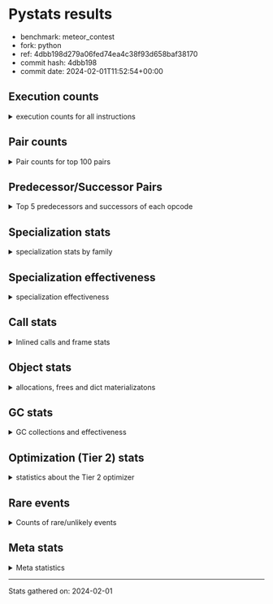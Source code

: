 
# Pystats results

- benchmark: meteor_contest
- fork: python
- ref: 4dbb198d279a06fed74ea4c38f93d658baf38170
- commit hash: 4dbb198
- commit date: 2024-02-01T11:52:54+00:00

## Execution counts

<details>
<summary> execution counts for all instructions </summary>

|Name | Count | Self | Cumulative | Miss ratio | 
|---|---:|---:|---:|---:|
| LOAD_FAST | 60,257,420 | 19.6% | 19.6% |  |
| STORE_FAST | 28,939,320 | 9.4% | 29.0% |  |
| LOAD_FAST_LOAD_FAST | 24,816,400 | 8.1% | 37.0% |  |
| LOAD_CONST | 21,507,680 | 7.0% | 44.0% |  |
| ENTER_EXECUTOR | 20,112,980 | 6.5% | 50.6% |  |
| LOAD_GLOBAL_BUILTIN | 18,796,020 | 6.1% | 56.7% |  |
| CALL_LEN | 14,676,100 | 4.8% | 61.4% |  |
| COMPARE_OP_INT | 14,675,920 | 4.8% | 66.2% |  |
| FOR_ITER_LIST | 13,875,380 | 4.5% | 70.7% |  |
| GET_ITER | 9,149,000 | 3.0% | 73.7% |  |
| BINARY_SUBSCR_LIST_INT | 9,146,460 | 3.0% | 76.6% |  |
| POP_JUMP_IF_TRUE | 8,849,940 | 2.9% | 79.5% |  |
| BINARY_OP | 8,232,300 | 2.7% | 82.2% |  |
| POP_JUMP_IF_FALSE | 8,232,240 | 2.7% | 84.9% |  |
| BINARY_SLICE | 6,632,880 | 2.2% | 87.0% |  |
| POP_TOP | 5,040,000 | 1.6% | 88.7% |  |
| EXTENDED_ARG | 5,028,220 | 1.6% | 90.3% |  |
| CALL_BUILTIN_FAST_WITH_KEYWORDS | 4,119,620 | 1.3% | 91.6% |  |
| FOR_ITER | 4,118,920 | 1.3% | 93.0% |  |
| STORE_SUBSCR_LIST_INT | 4,117,520 | 1.3% | 94.3% |  |
| LOAD_ATTR_METHOD_NO_DICT | 2,522,720 | 0.8% | 95.1% |  |
| CALL_METHOD_DESCRIPTOR_O | 2,517,960 | 0.8% | 95.9% |  |
| LOAD_GLOBAL_MODULE | 2,515,880 | 0.8% | 96.8% |  |
| RESUME_CHECK | 2,515,780 | 0.8% | 97.6% |  |
| RETURN_CONST | 2,515,680 | 0.8% | 98.4% |  |
| CALL_PY_WITH_DEFAULTS | 2,515,640 | 0.8% | 99.2% |  |
| COMPARE_OP | 2,407,140 | 0.8% | 100.0% |  |
| PUSH_NULL | 5,200 | 0.0% | 100.0% |  |
| CALL_METHOD_DESCRIPTOR_FAST | 4,760 | 0.0% | 100.0% |  |
| CALL_BUILTIN_CLASS | 2,680 | 0.0% | 100.0% |  |
| BINARY_SUBSCR | 2,620 | 0.0% | 100.0% |  |
| BUILD_SLICE | 2,400 | 0.0% | 100.0% |  |
| JUMP_BACKWARD | 2,120 | 0.0% | 100.0% |  |
| CALL | 1,180 | 0.0% | 100.0% |  |
| LOAD_GLOBAL | 840 | 0.0% | 100.0% |  |
| LOAD_ATTR | 280 | 0.0% | 100.0% |  |
| BUILD_LIST | 240 | 0.0% | 100.0% |  |
| LOAD_DEREF | 240 | 0.0% | 100.0% |  |
| LOAD_ATTR_MODULE | 180 | 0.0% | 100.0% |  |
| RETURN_VALUE | 160 | 0.0% | 100.0% |  |
| CALL_FUNCTION_EX | 160 | 0.0% | 100.0% |  |
| FOR_ITER_RANGE | 140 | 0.0% | 100.0% |  |
| NOP | 80 | 0.0% | 100.0% |  |
| CALL_INTRINSIC_1 | 80 | 0.0% | 100.0% |  |
| COPY_FREE_VARS | 80 | 0.0% | 100.0% |  |
| LIST_EXTEND | 80 | 0.0% | 100.0% |  |
| LOAD_FAST_CHECK | 80 | 0.0% | 100.0% |  |
| RESUME | 60 | 0.0% | 100.0% |  |
| BINARY_OP_SUBTRACT_FLOAT | 60 | 0.0% | 100.0% |  |
| STORE_SUBSCR | 40 | 0.0% | 100.0% |  |


</details>

## Pair counts

<details>
<summary> Pair counts for top 100 pairs </summary>

|Pair | Count | Self | Cumulative | 
|---|---:|---:|---:|
| LOAD_GLOBAL_BUILTIN LOAD_FAST | 14,678,540 | 4.8% | 4.8% |
| LOAD_FAST_LOAD_FAST LOAD_FAST | 13,263,780 | 4.3% | 9.1% |
| STORE_FAST LOAD_FAST | 11,669,400 | 3.8% | 12.9% |
| LOAD_FAST CALL_LEN | 10,561,120 | 3.4% | 16.3% |
| LOAD_FAST GET_ITER | 9,149,000 | 3.0% | 19.3% |
| STORE_FAST LOAD_FAST_LOAD_FAST | 9,039,600 | 2.9% | 22.2% |
| POP_JUMP_IF_TRUE ENTER_EXECUTOR | 8,581,280 | 2.8% | 25.0% |
| CALL_LEN LOAD_CONST | 8,232,120 | 2.7% | 27.7% |
| COMPARE_OP_INT POP_JUMP_IF_FALSE | 8,232,120 | 2.7% | 30.3% |
| LOAD_CONST COMPARE_OP_INT | 8,232,080 | 2.7% | 33.0% |
| STORE_FAST LOAD_GLOBAL_BUILTIN | 8,229,760 | 2.7% | 35.7% |
| LOAD_CONST LOAD_CONST | 6,637,680 | 2.2% | 37.8% |
| LOAD_FAST LOAD_CONST | 6,635,360 | 2.2% | 40.0% |
| BINARY_SLICE STORE_FAST | 6,632,880 | 2.2% | 42.2% |
| LOAD_CONST BINARY_SLICE | 6,632,880 | 2.2% | 44.3% |
| CALL_LEN LOAD_FAST | 6,443,800 | 2.1% | 46.4% |
| COMPARE_OP_INT POP_JUMP_IF_TRUE | 6,443,800 | 2.1% | 48.5% |
| LOAD_FAST COMPARE_OP_INT | 6,443,760 | 2.1% | 50.6% |
| FOR_ITER_LIST LOAD_GLOBAL_BUILTIN | 6,441,400 | 2.1% | 52.7% |
| ENTER_EXECUTOR FOR_ITER_LIST | 6,330,300 | 2.1% | 54.7% |
| BINARY_SUBSCR_LIST_INT STORE_FAST | 5,031,600 | 1.6% | 56.4% |
| LOAD_FAST_LOAD_FAST BINARY_SUBSCR_LIST_INT | 5,031,560 | 1.6% | 58.0% |
| LOAD_FAST LOAD_FAST_LOAD_FAST | 5,031,280 | 1.6% | 59.6% |
| EXTENDED_ARG FOR_ITER_LIST | 5,027,840 | 1.6% | 61.3% |
| FOR_ITER_LIST STORE_FAST | 4,922,020 | 1.6% | 62.9% |
| LOAD_FAST CALL_BUILTIN_FAST_WITH_KEYWORDS | 4,119,560 | 1.3% | 64.2% |
| FOR_ITER STORE_FAST | 4,117,600 | 1.3% | 65.5% |
| LOAD_FAST STORE_SUBSCR_LIST_INT | 4,117,500 | 1.3% | 66.9% |
| GET_ITER FOR_ITER | 4,117,340 | 1.3% | 68.2% |
| ENTER_EXECUTOR LOAD_GLOBAL_BUILTIN | 4,117,220 | 1.3% | 69.6% |
| STORE_SUBSCR_LIST_INT ENTER_EXECUTOR | 4,117,200 | 1.3% | 70.9% |
| BINARY_OP STORE_FAST | 4,114,980 | 1.3% | 72.2% |
| LOAD_FAST_LOAD_FAST BINARY_OP | 4,114,880 | 1.3% | 73.6% |
| POP_JUMP_IF_FALSE LOAD_FAST_LOAD_FAST | 4,114,880 | 1.3% | 74.9% |
| BINARY_SUBSCR_LIST_INT BINARY_OP | 4,114,860 | 1.3% | 76.2% |
| CALL_BUILTIN_FAST_WITH_KEYWORDS STORE_FAST | 4,114,860 | 1.3% | 77.6% |
| LOAD_GLOBAL_BUILTIN LOAD_FAST_LOAD_FAST | 4,114,860 | 1.3% | 78.9% |
| BINARY_OP CALL_LEN | 4,114,840 | 1.3% | 80.3% |
| LOAD_FAST BINARY_SUBSCR_LIST_INT | 4,114,840 | 1.3% | 81.6% |
| ENTER_EXECUTOR LOAD_FAST | 3,853,400 | 1.3% | 82.8% |
| ENTER_EXECUTOR ENTER_EXECUTOR | 3,300,180 | 1.1% | 83.9% |
| LOAD_FAST LOAD_FAST | 2,520,400 | 0.8% | 84.7% |
| LOAD_ATTR_METHOD_NO_DICT LOAD_FAST | 2,520,340 | 0.8% | 85.6% |
| LOAD_FAST LOAD_ATTR_METHOD_NO_DICT | 2,520,280 | 0.8% | 86.4% |
| GET_ITER FOR_ITER_LIST | 2,515,920 | 0.8% | 87.2% |
| GET_ITER EXTENDED_ARG | 2,515,680 | 0.8% | 88.0% |
| POP_JUMP_IF_FALSE LOAD_FAST | 2,515,680 | 0.8% | 88.8% |
| RETURN_CONST POP_TOP | 2,515,680 | 0.8% | 89.6% |
| RESUME_CHECK LOAD_FAST_LOAD_FAST | 2,515,660 | 0.8% | 90.5% |
| CALL_PY_WITH_DEFAULTS RESUME_CHECK | 2,515,640 | 0.8% | 91.3% |
| LOAD_GLOBAL_MODULE LOAD_FAST | 2,515,640 | 0.8% | 92.1% |
| LOAD_FAST CALL_PY_WITH_DEFAULTS | 2,515,600 | 0.8% | 92.9% |
| CALL_METHOD_DESCRIPTOR_O POP_TOP | 2,515,580 | 0.8% | 93.7% |
| POP_TOP LOAD_GLOBAL_MODULE | 2,515,560 | 0.8% | 94.5% |
| LOAD_FAST CALL_METHOD_DESCRIPTOR_O | 2,515,560 | 0.8% | 95.4% |
| POP_TOP ENTER_EXECUTOR | 2,515,260 | 0.8% | 96.2% |
| FOR_ITER_LIST RETURN_CONST | 2,511,920 | 0.8% | 97.0% |
| ENTER_EXECUTOR EXTENDED_ARG | 2,511,880 | 0.8% | 97.8% |
| COMPARE_OP POP_JUMP_IF_TRUE | 2,406,140 | 0.8% | 98.6% |
| LOAD_FAST_LOAD_FAST COMPARE_OP | 2,406,100 | 0.8% | 99.4% |
| POP_JUMP_IF_FALSE ENTER_EXECUTOR | 1,598,940 | 0.5% | 99.9% |
| POP_JUMP_IF_TRUE LOAD_FAST | 263,880 | 0.1% | 100.0% |
| PUSH_NULL LOAD_FAST | 4,960 | 0.0% | 100.0% |
| LOAD_FAST PUSH_NULL | 4,800 | 0.0% | 100.0% |
| CALL_BUILTIN_FAST_WITH_KEYWORDS LOAD_FAST | 4,760 | 0.0% | 100.0% |
| CALL_METHOD_DESCRIPTOR_FAST POP_TOP | 4,760 | 0.0% | 100.0% |
| LOAD_FAST CALL_METHOD_DESCRIPTOR_FAST | 4,720 | 0.0% | 100.0% |
| POP_TOP RETURN_CONST | 3,760 | 0.0% | 100.0% |
| POP_JUMP_IF_TRUE POP_TOP | 3,760 | 0.0% | 100.0% |
| LOAD_GLOBAL_BUILTIN LOAD_GLOBAL_BUILTIN | 2,520 | 0.0% | 100.0% |
| BINARY_SUBSCR STORE_FAST | 2,440 | 0.0% | 100.0% |
| BINARY_OP BINARY_OP | 2,420 | 0.0% | 100.0% |
| POP_TOP LOAD_FAST | 2,400 | 0.0% | 100.0% |
| BUILD_SLICE BINARY_SUBSCR | 2,400 | 0.0% | 100.0% |
| LOAD_CONST BUILD_SLICE | 2,400 | 0.0% | 100.0% |
| LOAD_FAST CALL_BUILTIN_CLASS | 2,400 | 0.0% | 100.0% |
| POP_JUMP_IF_FALSE LOAD_CONST | 2,400 | 0.0% | 100.0% |
| CALL_METHOD_DESCRIPTOR_O STORE_FAST | 2,380 | 0.0% | 100.0% |
| POP_TOP LOAD_GLOBAL_BUILTIN | 2,360 | 0.0% | 100.0% |
| LOAD_CONST LOAD_ATTR_METHOD_NO_DICT | 2,360 | 0.0% | 100.0% |
| CALL_BUILTIN_CLASS CALL_METHOD_DESCRIPTOR_O | 2,360 | 0.0% | 100.0% |
| LOAD_ATTR_METHOD_NO_DICT LOAD_GLOBAL_BUILTIN | 2,360 | 0.0% | 100.0% |
| JUMP_BACKWARD FOR_ITER_LIST | 1,280 | 0.0% | 100.0% |
| FOR_ITER FOR_ITER | 1,200 | 0.0% | 100.0% |
| COMPARE_OP COMPARE_OP | 800 | 0.0% | 100.0% |
| POP_JUMP_IF_TRUE JUMP_BACKWARD | 680 | 0.0% | 100.0% |
| LOAD_FAST CALL | 640 | 0.0% | 100.0% |
| POP_TOP JUMP_BACKWARD | 420 | 0.0% | 100.0% |
| EXTENDED_ARG JUMP_BACKWARD | 340 | 0.0% | 100.0% |
| JUMP_BACKWARD FOR_ITER | 340 | 0.0% | 100.0% |
| POP_JUMP_IF_FALSE JUMP_BACKWARD | 340 | 0.0% | 100.0% |
| POP_JUMP_IF_TRUE EXTENDED_ARG | 340 | 0.0% | 100.0% |
| JUMP_BACKWARD EXTENDED_ARG | 320 | 0.0% | 100.0% |
| STORE_SUBSCR_LIST_INT JUMP_BACKWARD | 320 | 0.0% | 100.0% |
| LOAD_GLOBAL LOAD_GLOBAL_BUILTIN | 300 | 0.0% | 100.0% |
| PUSH_NULL CALL | 240 | 0.0% | 100.0% |
| STORE_FAST LOAD_GLOBAL | 240 | 0.0% | 100.0% |
| LOAD_GLOBAL LOAD_FAST | 220 | 0.0% | 100.0% |
| CALL STORE_FAST | 180 | 0.0% | 100.0% |
| CALL_BUILTIN_CLASS STORE_FAST | 180 | 0.0% | 100.0% |


</details>

## Predecessor/Successor Pairs

<details>
<summary> Top 5 predecessors and successors of each opcode </summary>

### BINARY_SLICE

<details>
<summary> Successors and predecessors for BINARY_SLICE </summary>

|Predecessors | Count | Percentage | 
|---|---:|---:|
| LOAD_CONST | 6,632,880 | 100.0% |

|Successors | Count | Percentage | 
|---|---:|---:|
| STORE_FAST | 6,632,880 | 100.0% |


</details>

### BINARY_SUBSCR

<details>
<summary> Successors and predecessors for BINARY_SUBSCR </summary>

|Predecessors | Count | Percentage | 
|---|---:|---:|
| BUILD_SLICE | 2,400 | 91.6% |
| BINARY_SUBSCR | 100 | 3.8% |
| LOAD_FAST_LOAD_FAST | 80 | 3.1% |
| LOAD_FAST | 40 | 1.5% |

|Successors | Count | Percentage | 
|---|---:|---:|
| STORE_FAST | 2,440 | 93.1% |
| BINARY_SUBSCR | 100 | 3.8% |
| BINARY_SUBSCR_LIST_INT | 60 | 2.3% |
| BINARY_OP | 20 | 0.8% |


</details>

### GET_ITER

<details>
<summary> Successors and predecessors for GET_ITER </summary>

|Predecessors | Count | Percentage | 
|---|---:|---:|
| LOAD_FAST | 9,149,000 | 100.0% |

|Successors | Count | Percentage | 
|---|---:|---:|
| FOR_ITER | 4,117,340 | 45.0% |
| FOR_ITER_LIST | 2,515,920 | 27.5% |
| EXTENDED_ARG | 2,515,680 | 27.5% |
| FOR_ITER_RANGE | 60 | 0.0% |


</details>

### NOP

<details>
<summary> Successors and predecessors for NOP </summary>

|Predecessors | Count | Percentage | 
|---|---:|---:|
| POP_TOP | 80 | 100.0% |

|Successors | Count | Percentage | 
|---|---:|---:|
| LOAD_DEREF | 80 | 100.0% |


</details>

### POP_TOP

<details>
<summary> Successors and predecessors for POP_TOP </summary>

|Predecessors | Count | Percentage | 
|---|---:|---:|
| RETURN_CONST | 2,515,680 | 49.9% |
| CALL_METHOD_DESCRIPTOR_O | 2,515,580 | 49.9% |
| CALL_METHOD_DESCRIPTOR_FAST | 4,760 | 0.1% |
| POP_JUMP_IF_TRUE | 3,760 | 0.1% |
| CALL | 140 | 0.0% |

|Successors | Count | Percentage | 
|---|---:|---:|
| LOAD_GLOBAL_MODULE | 2,515,560 | 49.9% |
| ENTER_EXECUTOR | 2,515,260 | 49.9% |
| RETURN_CONST | 3,760 | 0.1% |
| LOAD_FAST | 2,400 | 0.0% |
| LOAD_GLOBAL_BUILTIN | 2,360 | 0.0% |


</details>

### PUSH_NULL

<details>
<summary> Successors and predecessors for PUSH_NULL </summary>

|Predecessors | Count | Percentage | 
|---|---:|---:|
| LOAD_FAST | 4,800 | 92.3% |
| LOAD_ATTR_MODULE | 180 | 3.5% |
| LOAD_DEREF | 160 | 3.1% |
| LOAD_ATTR | 60 | 1.2% |

|Successors | Count | Percentage | 
|---|---:|---:|
| LOAD_FAST | 4,960 | 95.4% |
| CALL | 240 | 4.6% |


</details>

### RETURN_VALUE

<details>
<summary> Successors and predecessors for RETURN_VALUE </summary>

|Predecessors | Count | Percentage | 
|---|---:|---:|
| RETURN_VALUE | 80 | 50.0% |
| LOAD_FAST | 80 | 50.0% |

|Successors | Count | Percentage | 
|---|---:|---:|
| RETURN_VALUE | 80 | 50.0% |
| LOAD_GLOBAL | 40 | 25.0% |
| LOAD_GLOBAL_MODULE | 40 | 25.0% |


</details>

### STORE_SUBSCR

<details>
<summary> Successors and predecessors for STORE_SUBSCR </summary>

|Predecessors | Count | Percentage | 
|---|---:|---:|
| LOAD_FAST | 40 | 100.0% |

|Successors | Count | Percentage | 
|---|---:|---:|
| JUMP_BACKWARD | 20 | 50.0% |
| STORE_SUBSCR_LIST_INT | 20 | 50.0% |


</details>

### BINARY_OP

<details>
<summary> Successors and predecessors for BINARY_OP </summary>

|Predecessors | Count | Percentage | 
|---|---:|---:|
| LOAD_FAST_LOAD_FAST | 4,114,880 | 50.0% |
| BINARY_SUBSCR_LIST_INT | 4,114,860 | 50.0% |
| BINARY_OP | 2,420 | 0.0% |
| CALL_LEN | 60 | 0.0% |
| LOAD_FAST | 40 | 0.0% |

|Successors | Count | Percentage | 
|---|---:|---:|
| STORE_FAST | 4,114,980 | 50.0% |
| CALL_LEN | 4,114,840 | 50.0% |
| BINARY_OP | 2,420 | 0.0% |
| CALL | 40 | 0.0% |
| BINARY_OP_SUBTRACT_FLOAT | 20 | 0.0% |


</details>

### BUILD_LIST

<details>
<summary> Successors and predecessors for BUILD_LIST </summary>

|Predecessors | Count | Percentage | 
|---|---:|---:|
| LOAD_CONST | 80 | 33.3% |
| LOAD_FAST | 80 | 33.3% |
| STORE_FAST | 80 | 33.3% |

|Successors | Count | Percentage | 
|---|---:|---:|
| LOAD_DEREF | 80 | 33.3% |
| STORE_FAST | 80 | 33.3% |
| LOAD_GLOBAL | 40 | 16.7% |
| LOAD_GLOBAL_BUILTIN | 40 | 16.7% |


</details>

### BUILD_SLICE

<details>
<summary> Successors and predecessors for BUILD_SLICE </summary>

|Predecessors | Count | Percentage | 
|---|---:|---:|
| LOAD_CONST | 2,400 | 100.0% |

|Successors | Count | Percentage | 
|---|---:|---:|
| BINARY_SUBSCR | 2,400 | 100.0% |


</details>

### CALL

<details>
<summary> Successors and predecessors for CALL </summary>

|Predecessors | Count | Percentage | 
|---|---:|---:|
| LOAD_FAST | 640 | 54.2% |
| PUSH_NULL | 240 | 20.3% |
| CALL | 160 | 13.6% |
| CALL_BUILTIN_CLASS | 60 | 5.1% |
| BINARY_OP | 40 | 3.4% |

|Successors | Count | Percentage | 
|---|---:|---:|
| STORE_FAST | 180 | 15.3% |
| CALL | 160 | 13.6% |
| LOAD_FAST | 160 | 13.6% |
| POP_TOP | 140 | 11.9% |
| CALL_LEN | 140 | 11.9% |


</details>

### CALL_FUNCTION_EX

<details>
<summary> Successors and predecessors for CALL_FUNCTION_EX </summary>

|Predecessors | Count | Percentage | 
|---|---:|---:|
| CALL_INTRINSIC_1 | 80 | 50.0% |
| LOAD_FAST | 80 | 50.0% |

|Successors | Count | Percentage | 
|---|---:|---:|
| COPY_FREE_VARS | 80 | 50.0% |
| RESUME_CHECK | 60 | 37.5% |
| RESUME | 20 | 12.5% |


</details>

### CALL_INTRINSIC_1

<details>
<summary> Successors and predecessors for CALL_INTRINSIC_1 </summary>

|Predecessors | Count | Percentage | 
|---|---:|---:|
| LIST_EXTEND | 80 | 100.0% |

|Successors | Count | Percentage | 
|---|---:|---:|
| CALL_FUNCTION_EX | 80 | 100.0% |


</details>

### COMPARE_OP

<details>
<summary> Successors and predecessors for COMPARE_OP </summary>

|Predecessors | Count | Percentage | 
|---|---:|---:|
| LOAD_FAST_LOAD_FAST | 2,406,100 | 100.0% |
| COMPARE_OP | 800 | 0.0% |
| LOAD_CONST | 80 | 0.0% |
| LOAD_FAST | 80 | 0.0% |
| LOAD_GLOBAL_MODULE | 60 | 0.0% |

|Successors | Count | Percentage | 
|---|---:|---:|
| POP_JUMP_IF_TRUE | 2,406,140 | 100.0% |
| COMPARE_OP | 800 | 0.0% |
| POP_JUMP_IF_FALSE | 120 | 0.0% |
| COMPARE_OP_INT | 80 | 0.0% |


</details>

### COPY_FREE_VARS

<details>
<summary> Successors and predecessors for COPY_FREE_VARS </summary>

|Predecessors | Count | Percentage | 
|---|---:|---:|
| CALL_FUNCTION_EX | 80 | 100.0% |

|Successors | Count | Percentage | 
|---|---:|---:|
| RESUME_CHECK | 60 | 75.0% |
| RESUME | 20 | 25.0% |


</details>

### ENTER_EXECUTOR

<details>
<summary> Successors and predecessors for ENTER_EXECUTOR </summary>

|Predecessors | Count | Percentage | 
|---|---:|---:|
| POP_JUMP_IF_TRUE | 8,581,280 | 42.7% |
| STORE_SUBSCR_LIST_INT | 4,117,200 | 20.5% |
| ENTER_EXECUTOR | 3,300,180 | 16.4% |
| POP_TOP | 2,515,260 | 12.5% |
| POP_JUMP_IF_FALSE | 1,598,940 | 7.9% |

|Successors | Count | Percentage | 
|---|---:|---:|
| FOR_ITER_LIST | 6,330,300 | 31.5% |
| LOAD_GLOBAL_BUILTIN | 4,117,220 | 20.5% |
| LOAD_FAST | 3,853,400 | 19.2% |
| ENTER_EXECUTOR | 3,300,180 | 16.4% |
| EXTENDED_ARG | 2,511,880 | 12.5% |


</details>

### EXTENDED_ARG

<details>
<summary> Successors and predecessors for EXTENDED_ARG </summary>

|Predecessors | Count | Percentage | 
|---|---:|---:|
| GET_ITER | 2,515,680 | 50.0% |
| ENTER_EXECUTOR | 2,511,880 | 50.0% |
| POP_JUMP_IF_TRUE | 340 | 0.0% |
| JUMP_BACKWARD | 320 | 0.0% |

|Successors | Count | Percentage | 
|---|---:|---:|
| FOR_ITER_LIST | 5,027,840 | 100.0% |
| JUMP_BACKWARD | 340 | 0.0% |
| FOR_ITER | 40 | 0.0% |


</details>

### FOR_ITER

<details>
<summary> Successors and predecessors for FOR_ITER </summary>

|Predecessors | Count | Percentage | 
|---|---:|---:|
| GET_ITER | 4,117,340 | 100.0% |
| FOR_ITER | 1,200 | 0.0% |
| JUMP_BACKWARD | 340 | 0.0% |
| EXTENDED_ARG | 40 | 0.0% |

|Successors | Count | Percentage | 
|---|---:|---:|
| STORE_FAST | 4,117,600 | 100.0% |
| FOR_ITER | 1,200 | 0.0% |
| LOAD_GLOBAL | 40 | 0.0% |
| FOR_ITER_LIST | 40 | 0.0% |
| FOR_ITER_RANGE | 20 | 0.0% |


</details>

### JUMP_BACKWARD

<details>
<summary> Successors and predecessors for JUMP_BACKWARD </summary>

|Predecessors | Count | Percentage | 
|---|---:|---:|
| POP_JUMP_IF_TRUE | 680 | 32.1% |
| POP_TOP | 420 | 19.8% |
| EXTENDED_ARG | 340 | 16.0% |
| POP_JUMP_IF_FALSE | 340 | 16.0% |
| STORE_SUBSCR_LIST_INT | 320 | 15.1% |

|Successors | Count | Percentage | 
|---|---:|---:|
| FOR_ITER_LIST | 1,280 | 60.4% |
| FOR_ITER | 340 | 16.0% |
| EXTENDED_ARG | 320 | 15.1% |
| ENTER_EXECUTOR | 120 | 5.7% |
| FOR_ITER_RANGE | 60 | 2.8% |


</details>

### LIST_EXTEND

<details>
<summary> Successors and predecessors for LIST_EXTEND </summary>

|Predecessors | Count | Percentage | 
|---|---:|---:|
| LOAD_DEREF | 80 | 100.0% |

|Successors | Count | Percentage | 
|---|---:|---:|
| CALL_INTRINSIC_1 | 80 | 100.0% |


</details>

### LOAD_ATTR

<details>
<summary> Successors and predecessors for LOAD_ATTR </summary>

|Predecessors | Count | Percentage | 
|---|---:|---:|
| LOAD_FAST | 120 | 42.9% |
| LOAD_GLOBAL | 60 | 21.4% |
| LOAD_GLOBAL_MODULE | 60 | 21.4% |
| LOAD_CONST | 40 | 14.3% |

|Successors | Count | Percentage | 
|---|---:|---:|
| LOAD_ATTR_METHOD_NO_DICT | 80 | 28.6% |
| PUSH_NULL | 60 | 21.4% |
| LOAD_FAST | 60 | 21.4% |
| LOAD_ATTR_MODULE | 60 | 21.4% |
| LOAD_GLOBAL | 20 | 7.1% |


</details>

### LOAD_CONST

<details>
<summary> Successors and predecessors for LOAD_CONST </summary>

|Predecessors | Count | Percentage | 
|---|---:|---:|
| CALL_LEN | 8,232,120 | 38.3% |
| LOAD_CONST | 6,637,680 | 30.9% |
| LOAD_FAST | 6,635,360 | 30.9% |
| POP_JUMP_IF_FALSE | 2,400 | 0.0% |
| STORE_FAST | 80 | 0.0% |

|Successors | Count | Percentage | 
|---|---:|---:|
| COMPARE_OP_INT | 8,232,080 | 38.3% |
| LOAD_CONST | 6,637,680 | 30.9% |
| BINARY_SLICE | 6,632,880 | 30.8% |
| BUILD_SLICE | 2,400 | 0.0% |
| LOAD_ATTR_METHOD_NO_DICT | 2,360 | 0.0% |


</details>

### LOAD_DEREF

<details>
<summary> Successors and predecessors for LOAD_DEREF </summary>

|Predecessors | Count | Percentage | 
|---|---:|---:|
| NOP | 80 | 33.3% |
| BUILD_LIST | 80 | 33.3% |
| RESUME_CHECK | 60 | 25.0% |
| RESUME | 20 | 8.3% |

|Successors | Count | Percentage | 
|---|---:|---:|
| PUSH_NULL | 160 | 66.7% |
| LIST_EXTEND | 80 | 33.3% |


</details>

### LOAD_FAST

<details>
<summary> Successors and predecessors for LOAD_FAST </summary>

|Predecessors | Count | Percentage | 
|---|---:|---:|
| LOAD_GLOBAL_BUILTIN | 14,678,540 | 24.4% |
| LOAD_FAST_LOAD_FAST | 13,263,780 | 22.0% |
| STORE_FAST | 11,669,400 | 19.4% |
| CALL_LEN | 6,443,800 | 10.7% |
| ENTER_EXECUTOR | 3,853,400 | 6.4% |

|Successors | Count | Percentage | 
|---|---:|---:|
| CALL_LEN | 10,561,120 | 17.5% |
| GET_ITER | 9,149,000 | 15.2% |
| LOAD_CONST | 6,635,360 | 11.0% |
| COMPARE_OP_INT | 6,443,760 | 10.7% |
| LOAD_FAST_LOAD_FAST | 5,031,280 | 8.3% |


</details>

### LOAD_FAST_CHECK

<details>
<summary> Successors and predecessors for LOAD_FAST_CHECK </summary>

|Predecessors | Count | Percentage | 
|---|---:|---:|
| STORE_FAST | 80 | 100.0% |

|Successors | Count | Percentage | 
|---|---:|---:|
| LOAD_GLOBAL | 40 | 50.0% |
| LOAD_GLOBAL_MODULE | 40 | 50.0% |


</details>

### LOAD_FAST_LOAD_FAST

<details>
<summary> Successors and predecessors for LOAD_FAST_LOAD_FAST </summary>

|Predecessors | Count | Percentage | 
|---|---:|---:|
| STORE_FAST | 9,039,600 | 36.4% |
| LOAD_FAST | 5,031,280 | 20.3% |
| POP_JUMP_IF_FALSE | 4,114,880 | 16.6% |
| LOAD_GLOBAL_BUILTIN | 4,114,860 | 16.6% |
| RESUME_CHECK | 2,515,660 | 10.1% |

|Successors | Count | Percentage | 
|---|---:|---:|
| LOAD_FAST | 13,263,780 | 53.4% |
| BINARY_SUBSCR_LIST_INT | 5,031,560 | 20.3% |
| BINARY_OP | 4,114,880 | 16.6% |
| COMPARE_OP | 2,406,100 | 9.7% |
| BINARY_SUBSCR | 80 | 0.0% |


</details>

### LOAD_GLOBAL

<details>
<summary> Successors and predecessors for LOAD_GLOBAL </summary>

|Predecessors | Count | Percentage | 
|---|---:|---:|
| STORE_FAST | 240 | 28.6% |
| LOAD_GLOBAL | 100 | 11.9% |
| LOAD_GLOBAL_BUILTIN | 100 | 11.9% |
| POP_TOP | 80 | 9.5% |
| RETURN_VALUE | 40 | 4.8% |

|Successors | Count | Percentage | 
|---|---:|---:|
| LOAD_GLOBAL_BUILTIN | 300 | 35.7% |
| LOAD_FAST | 220 | 26.2% |
| LOAD_GLOBAL_MODULE | 120 | 14.3% |
| LOAD_GLOBAL | 100 | 11.9% |
| LOAD_ATTR | 60 | 7.1% |


</details>

### POP_JUMP_IF_FALSE

<details>
<summary> Successors and predecessors for POP_JUMP_IF_FALSE </summary>

|Predecessors | Count | Percentage | 
|---|---:|---:|
| COMPARE_OP_INT | 8,232,120 | 100.0% |
| COMPARE_OP | 120 | 0.0% |

|Successors | Count | Percentage | 
|---|---:|---:|
| LOAD_FAST_LOAD_FAST | 4,114,880 | 50.0% |
| LOAD_FAST | 2,515,680 | 30.6% |
| ENTER_EXECUTOR | 1,598,940 | 19.4% |
| LOAD_CONST | 2,400 | 0.0% |
| JUMP_BACKWARD | 340 | 0.0% |


</details>

### POP_JUMP_IF_TRUE

<details>
<summary> Successors and predecessors for POP_JUMP_IF_TRUE </summary>

|Predecessors | Count | Percentage | 
|---|---:|---:|
| COMPARE_OP_INT | 6,443,800 | 72.8% |
| COMPARE_OP | 2,406,140 | 27.2% |

|Successors | Count | Percentage | 
|---|---:|---:|
| ENTER_EXECUTOR | 8,581,280 | 97.0% |
| LOAD_FAST | 263,880 | 3.0% |
| POP_TOP | 3,760 | 0.0% |
| JUMP_BACKWARD | 680 | 0.0% |
| EXTENDED_ARG | 340 | 0.0% |


</details>

### RETURN_CONST

<details>
<summary> Successors and predecessors for RETURN_CONST </summary>

|Predecessors | Count | Percentage | 
|---|---:|---:|
| FOR_ITER_LIST | 2,511,920 | 99.9% |
| POP_TOP | 3,760 | 0.1% |

|Successors | Count | Percentage | 
|---|---:|---:|
| POP_TOP | 2,515,680 | 100.0% |


</details>

### STORE_FAST

<details>
<summary> Successors and predecessors for STORE_FAST </summary>

|Predecessors | Count | Percentage | 
|---|---:|---:|
| BINARY_SLICE | 6,632,880 | 22.9% |
| BINARY_SUBSCR_LIST_INT | 5,031,600 | 17.4% |
| FOR_ITER_LIST | 4,922,020 | 17.0% |
| FOR_ITER | 4,117,600 | 14.2% |
| BINARY_OP | 4,114,980 | 14.2% |

|Successors | Count | Percentage | 
|---|---:|---:|
| LOAD_FAST | 11,669,400 | 40.3% |
| LOAD_FAST_LOAD_FAST | 9,039,600 | 31.2% |
| LOAD_GLOBAL_BUILTIN | 8,229,760 | 28.4% |
| LOAD_GLOBAL | 240 | 0.0% |
| BUILD_LIST | 80 | 0.0% |


</details>

### RESUME

<details>
<summary> Successors and predecessors for RESUME </summary>

|Predecessors | Count | Percentage | 
|---|---:|---:|
| CALL | 20 | 33.3% |
| CALL_FUNCTION_EX | 20 | 33.3% |
| COPY_FREE_VARS | 20 | 33.3% |

|Successors | Count | Percentage | 
|---|---:|---:|
| LOAD_DEREF | 20 | 33.3% |
| LOAD_FAST_LOAD_FAST | 20 | 33.3% |
| LOAD_GLOBAL | 20 | 33.3% |


</details>

### BINARY_OP_SUBTRACT_FLOAT

<details>
<summary> Successors and predecessors for BINARY_OP_SUBTRACT_FLOAT </summary>

|Predecessors | Count | Percentage | 
|---|---:|---:|
| LOAD_FAST | 40 | 66.7% |
| BINARY_OP | 20 | 33.3% |

|Successors | Count | Percentage | 
|---|---:|---:|
| STORE_FAST | 60 | 100.0% |


</details>

### BINARY_SUBSCR_LIST_INT

<details>
<summary> Successors and predecessors for BINARY_SUBSCR_LIST_INT </summary>

|Predecessors | Count | Percentage | 
|---|---:|---:|
| LOAD_FAST_LOAD_FAST | 5,031,560 | 55.0% |
| LOAD_FAST | 4,114,840 | 45.0% |
| BINARY_SUBSCR | 60 | 0.0% |

|Successors | Count | Percentage | 
|---|---:|---:|
| STORE_FAST | 5,031,600 | 55.0% |
| BINARY_OP | 4,114,860 | 45.0% |


</details>

### CALL_BUILTIN_CLASS

<details>
<summary> Successors and predecessors for CALL_BUILTIN_CLASS </summary>

|Predecessors | Count | Percentage | 
|---|---:|---:|
| LOAD_FAST | 2,400 | 89.6% |
| CALL | 120 | 4.5% |
| CALL_BUILTIN_CLASS | 80 | 3.0% |
| CALL_LEN | 80 | 3.0% |

|Successors | Count | Percentage | 
|---|---:|---:|
| CALL_METHOD_DESCRIPTOR_O | 2,360 | 88.1% |
| STORE_FAST | 180 | 6.7% |
| CALL_BUILTIN_CLASS | 80 | 3.0% |
| CALL | 60 | 2.2% |


</details>

### CALL_BUILTIN_FAST_WITH_KEYWORDS

<details>
<summary> Successors and predecessors for CALL_BUILTIN_FAST_WITH_KEYWORDS </summary>

|Predecessors | Count | Percentage | 
|---|---:|---:|
| LOAD_FAST | 4,119,560 | 100.0% |
| CALL | 60 | 0.0% |

|Successors | Count | Percentage | 
|---|---:|---:|
| STORE_FAST | 4,114,860 | 99.9% |
| LOAD_FAST | 4,760 | 0.1% |


</details>

### CALL_LEN

<details>
<summary> Successors and predecessors for CALL_LEN </summary>

|Predecessors | Count | Percentage | 
|---|---:|---:|
| LOAD_FAST | 10,561,120 | 72.0% |
| BINARY_OP | 4,114,840 | 28.0% |
| CALL | 140 | 0.0% |

|Successors | Count | Percentage | 
|---|---:|---:|
| LOAD_CONST | 8,232,120 | 56.1% |
| LOAD_FAST | 6,443,800 | 43.9% |
| CALL_BUILTIN_CLASS | 80 | 0.0% |
| BINARY_OP | 60 | 0.0% |
| CALL | 40 | 0.0% |


</details>

### CALL_METHOD_DESCRIPTOR_FAST

<details>
<summary> Successors and predecessors for CALL_METHOD_DESCRIPTOR_FAST </summary>

|Predecessors | Count | Percentage | 
|---|---:|---:|
| LOAD_FAST | 4,720 | 99.2% |
| CALL | 40 | 0.8% |

|Successors | Count | Percentage | 
|---|---:|---:|
| POP_TOP | 4,760 | 100.0% |


</details>

### CALL_METHOD_DESCRIPTOR_O

<details>
<summary> Successors and predecessors for CALL_METHOD_DESCRIPTOR_O </summary>

|Predecessors | Count | Percentage | 
|---|---:|---:|
| LOAD_FAST | 2,515,560 | 99.9% |
| CALL_BUILTIN_CLASS | 2,360 | 0.1% |
| CALL | 40 | 0.0% |

|Successors | Count | Percentage | 
|---|---:|---:|
| POP_TOP | 2,515,580 | 99.9% |
| STORE_FAST | 2,380 | 0.1% |


</details>

### CALL_PY_WITH_DEFAULTS

<details>
<summary> Successors and predecessors for CALL_PY_WITH_DEFAULTS </summary>

|Predecessors | Count | Percentage | 
|---|---:|---:|
| LOAD_FAST | 2,515,600 | 100.0% |
| CALL | 40 | 0.0% |

|Successors | Count | Percentage | 
|---|---:|---:|
| RESUME_CHECK | 2,515,640 | 100.0% |


</details>

### COMPARE_OP_INT

<details>
<summary> Successors and predecessors for COMPARE_OP_INT </summary>

|Predecessors | Count | Percentage | 
|---|---:|---:|
| LOAD_CONST | 8,232,080 | 56.1% |
| LOAD_FAST | 6,443,760 | 43.9% |
| COMPARE_OP | 80 | 0.0% |

|Successors | Count | Percentage | 
|---|---:|---:|
| POP_JUMP_IF_FALSE | 8,232,120 | 56.1% |
| POP_JUMP_IF_TRUE | 6,443,800 | 43.9% |


</details>

### FOR_ITER_LIST

<details>
<summary> Successors and predecessors for FOR_ITER_LIST </summary>

|Predecessors | Count | Percentage | 
|---|---:|---:|
| ENTER_EXECUTOR | 6,330,300 | 45.6% |
| EXTENDED_ARG | 5,027,840 | 36.2% |
| GET_ITER | 2,515,920 | 18.1% |
| JUMP_BACKWARD | 1,280 | 0.0% |
| FOR_ITER | 40 | 0.0% |

|Successors | Count | Percentage | 
|---|---:|---:|
| LOAD_GLOBAL_BUILTIN | 6,441,400 | 46.4% |
| STORE_FAST | 4,922,020 | 35.5% |
| RETURN_CONST | 2,511,920 | 18.1% |
| LOAD_GLOBAL | 40 | 0.0% |


</details>

### FOR_ITER_RANGE

<details>
<summary> Successors and predecessors for FOR_ITER_RANGE </summary>

|Predecessors | Count | Percentage | 
|---|---:|---:|
| GET_ITER | 60 | 42.9% |
| JUMP_BACKWARD | 60 | 42.9% |
| FOR_ITER | 20 | 14.3% |

|Successors | Count | Percentage | 
|---|---:|---:|
| STORE_FAST | 60 | 42.9% |
| LOAD_GLOBAL | 40 | 28.6% |
| LOAD_GLOBAL_MODULE | 40 | 28.6% |


</details>

### LOAD_ATTR_METHOD_NO_DICT

<details>
<summary> Successors and predecessors for LOAD_ATTR_METHOD_NO_DICT </summary>

|Predecessors | Count | Percentage | 
|---|---:|---:|
| LOAD_FAST | 2,520,280 | 99.9% |
| LOAD_CONST | 2,360 | 0.1% |
| LOAD_ATTR | 80 | 0.0% |

|Successors | Count | Percentage | 
|---|---:|---:|
| LOAD_FAST | 2,520,340 | 99.9% |
| LOAD_GLOBAL_BUILTIN | 2,360 | 0.1% |
| LOAD_GLOBAL | 20 | 0.0% |


</details>

### LOAD_ATTR_MODULE

<details>
<summary> Successors and predecessors for LOAD_ATTR_MODULE </summary>

|Predecessors | Count | Percentage | 
|---|---:|---:|
| LOAD_GLOBAL_MODULE | 120 | 66.7% |
| LOAD_ATTR | 60 | 33.3% |

|Successors | Count | Percentage | 
|---|---:|---:|
| PUSH_NULL | 180 | 100.0% |


</details>

### LOAD_GLOBAL_BUILTIN

<details>
<summary> Successors and predecessors for LOAD_GLOBAL_BUILTIN </summary>

|Predecessors | Count | Percentage | 
|---|---:|---:|
| STORE_FAST | 8,229,760 | 43.8% |
| FOR_ITER_LIST | 6,441,400 | 34.3% |
| ENTER_EXECUTOR | 4,117,220 | 21.9% |
| LOAD_GLOBAL_BUILTIN | 2,520 | 0.0% |
| POP_TOP | 2,360 | 0.0% |

|Successors | Count | Percentage | 
|---|---:|---:|
| LOAD_FAST | 14,678,540 | 78.1% |
| LOAD_FAST_LOAD_FAST | 4,114,860 | 21.9% |
| LOAD_GLOBAL_BUILTIN | 2,520 | 0.0% |
| LOAD_GLOBAL | 100 | 0.0% |


</details>

### LOAD_GLOBAL_MODULE

<details>
<summary> Successors and predecessors for LOAD_GLOBAL_MODULE </summary>

|Predecessors | Count | Percentage | 
|---|---:|---:|
| POP_TOP | 2,515,560 | 100.0% |
| LOAD_GLOBAL | 120 | 0.0% |
| STORE_FAST | 80 | 0.0% |
| RETURN_VALUE | 40 | 0.0% |
| LOAD_FAST_CHECK | 40 | 0.0% |

|Successors | Count | Percentage | 
|---|---:|---:|
| LOAD_FAST | 2,515,640 | 100.0% |
| LOAD_ATTR_MODULE | 120 | 0.0% |
| COMPARE_OP | 60 | 0.0% |
| LOAD_ATTR | 60 | 0.0% |


</details>

### RESUME_CHECK

<details>
<summary> Successors and predecessors for RESUME_CHECK </summary>

|Predecessors | Count | Percentage | 
|---|---:|---:|
| CALL_PY_WITH_DEFAULTS | 2,515,640 | 100.0% |
| CALL_FUNCTION_EX | 60 | 0.0% |
| COPY_FREE_VARS | 60 | 0.0% |
| CALL | 20 | 0.0% |

|Successors | Count | Percentage | 
|---|---:|---:|
| LOAD_FAST_LOAD_FAST | 2,515,660 | 100.0% |
| LOAD_DEREF | 60 | 0.0% |
| LOAD_GLOBAL_BUILTIN | 40 | 0.0% |
| LOAD_GLOBAL | 20 | 0.0% |


</details>

### STORE_SUBSCR_LIST_INT

<details>
<summary> Successors and predecessors for STORE_SUBSCR_LIST_INT </summary>

|Predecessors | Count | Percentage | 
|---|---:|---:|
| LOAD_FAST | 4,117,500 | 100.0% |
| STORE_SUBSCR | 20 | 0.0% |

|Successors | Count | Percentage | 
|---|---:|---:|
| ENTER_EXECUTOR | 4,117,200 | 100.0% |
| JUMP_BACKWARD | 320 | 0.0% |


</details>


</details>

## Specialization stats

<details>
<summary> specialization stats by family </summary>

### BINARY_OP

<details>
<summary> specialization stats for BINARY_OP family </summary>

|Kind | Count | Ratio | 
|---|---:|---:|
|     deferred | 8,229,860 | 100.0% |
|          hit | 60 | 0.0% |

| | Count | Ratio | 
|---|---:|---:|
| Success | 20 | 0.8% |
| Failure | 2,420 | 99.2% |

|Failure kind | Count | Ratio | 
|---|---:|---:|
| and other | 1,200 | 49.6% |
| subtract other | 1,200 | 49.6% |
| multiply different types | 20 | 0.8% |


</details>

### BINARY_SLICE

<details>
<summary> specialization stats for BINARY_SLICE family </summary>


</details>

### BINARY_SUBSCR

<details>
<summary> specialization stats for BINARY_SUBSCR family </summary>

|Kind | Count | Ratio | 
|---|---:|---:|
|     deferred | 2,460 | 0.0% |
|          hit | 9,146,460 | 100.0% |

| | Count | Ratio | 
|---|---:|---:|
| Success | 60 | 37.5% |
| Failure | 100 | 62.5% |

|Failure kind | Count | Ratio | 
|---|---:|---:|
| string slice | 100 | 100.0% |


</details>

### CALL

<details>
<summary> specialization stats for CALL family </summary>

|Kind | Count | Ratio | 
|---|---:|---:|
|     deferred | 680 | 0.0% |
|          hit | 23,836,760 | 100.0% |

| | Count | Ratio | 
|---|---:|---:|
| Success | 440 | 88.0% |
| Failure | 60 | 12.0% |

|Failure kind | Count | Ratio | 
|---|---:|---:|
| cfunc noargs | 60 | 100.0% |


</details>

### COMPARE_OP

<details>
<summary> specialization stats for COMPARE_OP family </summary>

|Kind | Count | Ratio | 
|---|---:|---:|
|     deferred | 2,406,260 | 14.1% |
|          hit | 14,675,920 | 85.9% |

| | Count | Ratio | 
|---|---:|---:|
| Success | 80 | 9.1% |
| Failure | 800 | 90.9% |

|Failure kind | Count | Ratio | 
|---|---:|---:|
| set | 780 | 97.5% |
| list | 20 | 2.5% |


</details>

### FOR_ITER

<details>
<summary> specialization stats for FOR_ITER family </summary>

|Kind | Count | Ratio | 
|---|---:|---:|
|     deferred | 4,117,660 | 22.9% |
|          hit | 13,875,520 | 77.1% |

| | Count | Ratio | 
|---|---:|---:|
| Success | 60 | 4.8% |
| Failure | 1,200 | 95.2% |

|Failure kind | Count | Ratio | 
|---|---:|---:|
| set | 1,200 | 100.0% |


</details>

### LOAD_ATTR

<details>
<summary> specialization stats for LOAD_ATTR family </summary>

|Kind | Count | Ratio | 
|---|---:|---:|
|     deferred | 140 | 0.0% |
|          hit | 2,522,900 | 100.0% |

| | Count | Ratio | 
|---|---:|---:|
| Success | 140 | 100.0% |
| Failure | 0 | 0.0% |


</details>

### LOAD_GLOBAL

<details>
<summary> specialization stats for LOAD_GLOBAL family </summary>

|Kind | Count | Ratio | 
|---|---:|---:|
|     deferred | 420 | 0.0% |
|          hit | 21,311,900 | 100.0% |

| | Count | Ratio | 
|---|---:|---:|
| Success | 420 | 100.0% |
| Failure | 0 | 0.0% |


</details>

### POP_JUMP_IF_FALSE

<details>
<summary> specialization stats for POP_JUMP_IF_FALSE family </summary>


</details>

### POP_JUMP_IF_TRUE

<details>
<summary> specialization stats for POP_JUMP_IF_TRUE family </summary>


</details>

### STORE_SUBSCR

<details>
<summary> specialization stats for STORE_SUBSCR family </summary>

|Kind | Count | Ratio | 
|---|---:|---:|
|     deferred | 20 | 0.0% |
|          hit | 4,117,520 | 100.0% |

| | Count | Ratio | 
|---|---:|---:|
| Success | 20 | 100.0% |
| Failure | 0 | 0.0% |


</details>


</details>

## Specialization effectiveness

<details>
<summary> specialization effectiveness </summary>

|Instructions | Count | Ratio | 
|---|---:|---:|
| Basic | 177,377,680 | 57.6% |
| Not specialized | 38,478,380 | 12.5% |
| Specialized hits | 92,002,820 | 29.9% |
| Specialized misses | 0 | 0.0% |

### Deferred by instruction

<details>
<summary> deferred by instruction </summary>

|Name | Count | Ratio | 
|---|---:|---:|
| BINARY_OP | 8,229,860 | 55.8% |
| FOR_ITER | 4,117,660 | 27.9% |
| COMPARE_OP | 2,406,260 | 16.3% |
| BINARY_SUBSCR | 2,460 | 0.0% |
| CALL | 680 | 0.0% |
| LOAD_GLOBAL | 420 | 0.0% |
| LOAD_ATTR | 140 | 0.0% |
| STORE_SUBSCR | 20 | 0.0% |
| BINARY_SLICE | 0 | 0.0% |
| STORE_SLICE | 0 | 0.0% |


</details>

### Misses by instruction

<details>
<summary> misses by instruction </summary>


</details>


</details>

## Call stats

<details>
<summary> Inlined calls and frame stats </summary>

| | Count | Ratio | 
|---|---:|---:|
| Calls to PyEval_EvalDefault | 0 | 0.0% |
| Calls to Python functions inlined | 2,515,840 | 100.0% |
| Calls via PyEval_EvalFrame (total) | 0 | 0.0% |
| Calls via PyEval_EvalFrame (vector) | 0 | 0.0% |
| Calls via PyEval_EvalFrame (generator) | 0 | 0.0% |
| Calls via PyEval_EvalFrame (legacy) | 0 | 0.0% |
| Calls via PyEval_EvalFrame (function vectorcall) | 0 | 0.0% |
| Calls via PyEval_EvalFrame (build class) | 0 | 0.0% |
| Calls via PyEval_EvalFrame (slot) | 0 | 0.0% |
| Calls via PyEval_EvalFrame (function ex) | 160 | 0.0% |
| Calls via PyEval_EvalFrame (api) | 0 | 0.0% |
| Calls via PyEval_EvalFrame (method) | 0 | 0.0% |
| Frame objects created | 0 | 0.0% |
| Frames pushed | 2,515,640 | 100.0% |


</details>

## Object stats

<details>
<summary> allocations, frees and dict materializatons </summary>

| | Count | Ratio | 
|---|---:|---:|
| Allocations from freelist | 6,758,080 | 15.7% |
| Frees to freelist | 6,758,260 |  |
| Allocations | 36,420,300 | 84.3% |
| Allocations to 512 bytes | 32,305,260 | 74.8% |
| Allocations to 4 kbytes | 4,115,040 | 9.5% |
| Allocations over 4 kbytes | 0 | 0.0% |
| Frees | 36,420,000 |  |
| New values | 0 |  |
| Interpreter increfs | 265,925,160 | 93.7% |
| Interpreter decrefs | 309,459,320 | 95.8% |
| Increfs | 17,902,400 | 6.3% |
| Decrefs | 13,431,060 | 4.2% |
| Materialize dict (on request) | 0 |  |
| Materialize dict (new key) | 0 |  |
| Materialize dict (too big) | 0 |  |
| Materialize dict (str subclass) | 0 |  |
| Dematerialize dict | 0 |  |
| Method cache hits | 195 |  |
| Method cache misses | 25 |  |
| Method cache collisions | 28 |  |
| Method cache dunder hits | 2,397 |  |
| Method cache dunder misses | 3 |  |


</details>

## GC stats

<details>
<summary> GC collections and effectiveness </summary>

|Generation | Collections | Objects collected | Object visits | 
|---:|---:|---:|---:|
| 0 | 0 | 0 | 0 |
| 1 | 0 | 0 | 0 |
| 2 | 0 | 0 | 0 |


</details>

## Optimization (Tier 2) stats

<details>
<summary> statistics about the Tier 2 optimizer </summary>

| | Count | Ratio | 
|---|---:|---:|
| Optimization attempts | 120 |  |
| Traces created | 120 | 100.0% |
| Trace stack overflow | 0 | 0.0% |
| Trace stack underflow | 0 | 0.0% |
| Trace too long | 0 | 0.0% |
| Trace too short | 0 | 0.0% |
| Inner loop found | 20 | 16.7% |
| Recursive call | 0 | 0.0% |
| Low confidence | 0 | 0.0% |
| Traces executed | 20,112,980 |  |
| Uops executed | 611,987,360 | 30.43 |

### Trace length histogram

<details>
<summary> trace length histogram </summary>

|Range | Count | Ratio | 
|---|---:|---:|
| <= 1 | 0 | 0.0% |
| <= 2 | 0 | 0.0% |
| <= 4 | 0 | 0.0% |
| <= 8 | 0 | 0.0% |
| <= 16 | 0 | 0.0% |
| <= 32 | 100 | 83.3% |
| <= 64 | 20 | 16.7% |


</details>

### Optimized trace length histogram

<details>
<summary> optimized trace length histogram </summary>

|Range | Count | Ratio | 
|---|---:|---:|
| <= 1 | 0 | 0.0% |
| <= 2 | 0 | 0.0% |
| <= 4 | 0 | 0.0% |
| <= 8 | 0 | 0.0% |
| <= 16 | 100 | 83.3% |
| <= 32 | 20 | 16.7% |


</details>

### Trace run length histogram

<details>
<summary> trace run length histogram </summary>

|Range | Count | Ratio | 
|---|---:|---:|
| <= 1 | 0 | 0.0% |
| <= 2 | 3,902,560 | 19.4% |
| <= 4 | 0 | 0.0% |
| <= 8 | 0 | 0.0% |
| <= 16 | 2,498,360 | 12.4% |
| <= 32 | 5,776,180 | 28.7% |
| <= 64 | 6,117,600 | 30.4% |
| <= 128 | 1,818,280 | 9.0% |


</details>

### Uop execution stats

<details>
<summary> uop execution stats </summary>

|Name | Count | Self | Cumulative | Miss ratio | 
|---|---:|---:|---:|---:|
| LOAD_FAST | 126,939,220 | 20.7% | 20.7% |  |
| _SET_IP | 73,858,480 | 12.1% | 32.8% |  |
| _CHECK_VALIDITY | 69,741,260 | 11.4% | 44.2% |  |
| STORE_FAST | 57,197,960 | 9.3% | 53.6% |  |
| _GUARD_NOT_EXHAUSTED_LIST | 45,645,720 | 7.5% | 61.0% | 19.4% |
| _ITER_CHECK_LIST | 45,645,720 | 7.5% | 68.5% |  |
| _JUMP_TO_TOP | 42,193,260 | 6.9% | 75.4% |  |
| _ITER_NEXT_LIST | 36,803,540 | 6.0% | 81.4% |  |
| _GUARD_IS_FALSE_POP | 32,877,980 | 5.4% | 86.8% | 11.7% |
| _COMPARE_OP | 32,877,980 | 5.4% | 92.1% |  |
| _FOR_ITER_TIER_TWO | 20,586,080 | 3.4% | 95.5% | 20.0% |
| STORE_SUBSCR_LIST_INT | 16,468,860 | 2.7% | 98.2% |  |
| GET_ITER | 3,925,560 | 0.6% | 98.8% |  |
| BINARY_SUBSCR_LIST_INT | 3,925,560 | 0.6% | 99.5% |  |
| _EXIT_TRACE | 3,300,180 | 0.5% | 100.0% | 100.0% |


</details>

### Unsupported opcodes

<details>
<summary> unsupported opcodes </summary>


</details>


</details>

## Rare events

<details>
<summary> Counts of rare/unlikely events </summary>

|Event | Count | 
|---|---:|
| set_class | 0 |
| set_bases | 0 |
| set_eval_frame_func | 0 |
| builtin_dict | 0 |
| func_modification | 0 |


</details>

## Meta stats

<details>
<summary> Meta statistics </summary>

| | Count | 
|---|---:|
| Number of data files | 20 |


</details>

---
Stats gathered on: 2024-02-01
